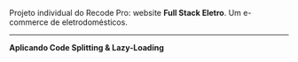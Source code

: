 Projeto individual do Recode Pro: website **Full Stack Eletro**.
Um e-commerce de eletrodomésticos.

-------------

**Aplicando Code Splitting & Lazy-Loading**